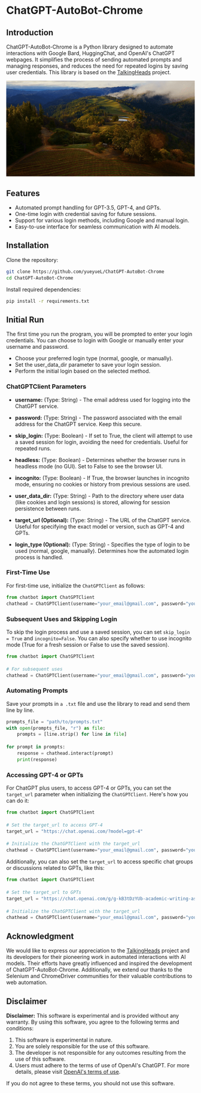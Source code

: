 # ChatGPT-AutoBot-Chrome

## Introduction
ChatGPT-AutoBot-Chrome is a Python library designed to automate interactions with Google Bard, HuggingChat, and OpenAI's ChatGPT webpages. It simplifies the process of sending automated prompts and managing responses, and reduces the need for repeated logins by saving user credentials. This library is based on the [TalkingHeads](https://github.com/ugorsahin/TalkingHeads) project.

![](result.gif)


## Features
- Automated prompt handling for GPT-3.5, GPT-4, and GPTs.
- One-time login with credential saving for future sessions.
- Support for various login methods, including Google and manual login.
- Easy-to-use interface for seamless communication with AI models.

## Installation
Clone the repository:
```bash
git clone https://github.com/yueyueL/ChatGPT-AutoBot-Chrome
cd ChatGPT-AutoBot-Chrome
```
Install required dependencies:
```bash
pip install -r requirements.txt
```

## Initial Run
The first time you run the program, you will be prompted to enter your login credentials. You can choose to login with Google or manually enter your username and password. 

- Choose your preferred login type (normal, google, or manually).
- Set the user_data_dir parameter to save your login session.
- Perform the initial login based on the selected method.


### ChatGPTClient Parameters

- **username:** (Type: String) - The email address used for logging into the ChatGPT service.

- **password:** (Type: String) - The password associated with the email address for the ChatGPT service. Keep this secure.

- **skip_login:** (Type: Boolean) - If set to True, the client will attempt to use a saved session for login, avoiding the need for credentials. Useful for repeated runs.

- **headless:** (Type: Boolean) - Determines whether the browser runs in headless mode (no GUI). Set to False to see the browser UI.

- **incognito:** (Type: Boolean) - If True, the browser launches in incognito mode, ensuring no cookies or history from previous sessions are used.

- **user_data_dir:** (Type: String) - Path to the directory where user data (like cookies and login sessions) is stored, allowing for session persistence between runs.

- **target_url (Optional):** (Type: String) - The URL of the ChatGPT service. Useful for specifying the exact model or version, such as GPT-4 and GPTs.

- **login_type (Optional):** (Type: String) - Specifies the type of login to be used (normal, google, manually). Determines how the automated login process is handled.

### First-Time Use

For first-time use, initialize the `ChatGPTClient` as follows:

```python
from chatbot import ChatGPTClient
chathead = ChatGPTClient(username="your_email@gmail.com", password="your_password", skip_login=False, login_type="normal", incognito=False, user_data_dir='/path/to/your/user/')
```

### Subsequent Uses and Skipping Login
To skip the login process and use a saved session, you can set `skip_login = True` and `incognito=False`. You can also specify whether to use incognito mode (True for a fresh session or False to use the saved session).
```python
from chatbot import ChatGPTClient

# For subsequent uses
chathead = ChatGPTClient(username="your_email@gmail.com", password="your_password", skip_login=True, incognito=False, user_data_dir='/path/to/your/user/')
```

### Automating Prompts
Save your prompts in `a .txt` file and use the library to read and send them line by line.
```python
prompts_file = "path/to/prompts.txt"
with open(prompts_file, "r") as file:
    prompts = [line.strip() for line in file]

for prompt in prompts:
    response = chathead.interact(prompt)
    print(response)
```

### Accessing GPT-4 or GPTs

For ChatGPT plus users, to access GPT-4 or GPTs, you can set the `target_url` parameter when initializing the `ChatGPTClient`. Here's how you can do it:

```python
from chatbot import ChatGPTClient

# Set the target_url to access GPT-4
target_url = "https://chat.openai.com/?model=gpt-4"

# Initialize the ChatGPTClient with the target_url
chathead = ChatGPTClient(username="your_email@gmail.com", password="your_password", skip_login=True, incognito=False, headless=False, login_type="normal", user_data_dir='/path/to/your/user/', target_url=target_url)
```

Additionally, you can also set the `target_url` to access specific chat groups or discussions related to GPTs, like this:
```python
from chatbot import ChatGPTClient

# Set the target_url to GPTs
target_url = "https://chat.openai.com/g/g-kB3tDzYUb-academic-writing-assistant"

# Initialize the ChatGPTClient with the target_url
chathead = ChatGPTClient(username="your_email@gmail.com", password="your_password", skip_login=True, incognito=False, headless=False, login_type="normal", user_data_dir='/path/to/your/user/', target_url=target_url)
```


## Acknowledgment

We would like to express our appreciation to the [TalkingHeads](https://github.com/ugorsahin/TalkingHeads) project and its developers for their pioneering work in automated interactions with AI models. Their efforts have greatly influenced and inspired the development of ChatGPT-AutoBot-Chrome. Additionally, we extend our thanks to the Selenium and ChromeDriver communities for their valuable contributions to web automation.

## Disclaimer

**Disclaimer:** This software is experimental and is provided without any warranty. By using this software, you agree to the following terms and conditions:

1. This software is experimental in nature.
2. You are solely responsible for the use of this software.
3. The developer is not responsible for any outcomes resulting from the use of this software.
4. Users must adhere to the terms of use of OpenAI's ChatGPT. For more details, please visit [OpenAI's terms of use](https://openai.com/terms).

If you do not agree to these terms, you should not use this software.


